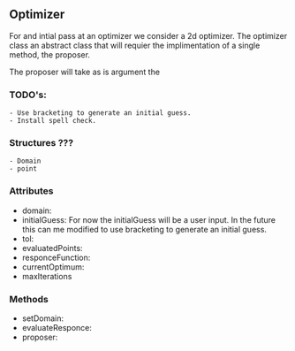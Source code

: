 ## Optimizer
For and intial pass at an optimizer we consider a 2d optimizer. The optimizer class 
an abstract class that will requier the implimentation of a single method, the proposer.

The proposer will take as is argument the

### TODO's:
    - Use bracketing to generate an initial guess.
    - Install spell check.
### Structures ???
    - Domain
    - point
### Attributes
    
  - domain: 
  - initialGuess: For now the initialGuess will be a user input. In the future this can
        me modified to use bracketing to generate an initial guess.
  - tol:
  - evaluatedPoints:
  - responceFunction:
  - currentOptimum:
  - maxIterations  
### Methods
  - setDomain:
  - evaluateResponce:
  - proposer:
    


